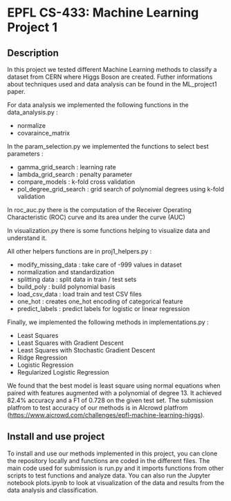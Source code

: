 # EPFL CS-433: Machine Learning Project 1 

## Description

In this project we tested different Machine Learning methods to classify a dataset from CERN where Higgs Boson are created. Futher informations about techniques used and data analysis can be found in the ML_project1 paper. 

For data analysis we implemented the following functions in the data_analysis.py :
- normalize
- covaraince_matrix

In the param_selection.py we implemented the functions to select best parameters : 
- gamma_grid_search : learning rate
- lambda_grid_search : penalty parameter
- compare_models : k-fold cross validation 
- pol_degree_grid_search : grid search of polynomial degrees using k-fold validation

In roc_auc.py there is the computation of the Receiver Operating Characteristic (ROC) curve and its area under the curve (AUC)

In visualization.py there is some functions helping to visualize data and understand it. 

All other helpers functions are in proj1_helpers.py :
- modify_missing_data : take care of -999 values in dataset
- normalization and standardization 
- splitting data : split data in train / test sets
- build_poly : build polynomial basis
- load_csv_data : load train and test CSV files
- one_hot : creates one_hot encoding of categorical feature
- predict_labels : predict labels for logistic or linear regression

Finally, we implemented the following methods in implementations.py : 
- Least Squares 
- Least Squares with Gradient Descent
- Least Squares with Stochastic Gradient Descent
- Ridge Regression
- Logistic Regression
- Regularized Logistic Regression

We found that the best model is least square using normal equations when paired with features augmented with a polynomial of degree 13. It achieved 82.4% accuracy and a F1 of 0.728 on the given test set. The submission platfrom to test accuracy of our methods is in AIcrowd platfrom (https://www.aicrowd.com/challenges/epfl-machine-learning-higgs).

## Install and use project 

To install and use our methods implemented in this project, you can clone the repository locally and functions are coded in the different files. The main code used for submission is run.py and it imports functions from other scripts to test functions and analyze data. You can also run the Jupyter notebook plots.ipynb to look at visualization of the data and results from the data analysis and classification. 
